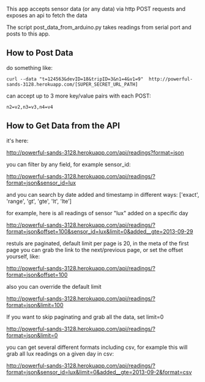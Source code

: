 This app accepts sensor data (or any data) via http POST requests and exposes an api to fetch the data

The script post_data_from_arduino.py takes readings from serial port and posts to this app.

## How to Post Data

do something like:

    curl --data "t=124563&devID=18&tripID=3&n1=4&v1=9"  http://powerful-sands-3128.herokuapp.com/[SUPER_SECRET_URL_PATH]

can accept up to 3 more key/value pairs with each POST:

    n2=v2,n3=v3,n4=v4



## How to Get Data from the API

it's here:

<http://powerful-sands-3128.herokuapp.com/api/readings?format=json>

you can filter by any field, for example sensor_id:

<http://powerful-sands-3128.herokuapp.com/api/readings/?format=json&sensor_id=lux>

and you can search by date added and timestamp in different ways: ['exact', 'range', 'gt', 'gte', 'lt', 'lte']

for example, here is all readings of sensor "lux" added on a specific day

<http://powerful-sands-3128.herokuapp.com/api/readings/?format=json&offset=100&sensor_id=lux&limit=0&added__gte=2013-09-29>

restuls are paginated, default limit per page is 20, in the meta of the first page you can grab the link to the next/previous page, or set the offset yourself, like:

<http://powerful-sands-3128.herokuapp.com/api/readings/?format=json&offset=100>

also you can override the default limit

<http://powerful-sands-3128.herokuapp.com/api/readings/?format=json&limit=100>

If you want to skip paginating and grab all the data, set limit=0

<http://powerful-sands-3128.herokuapp.com/api/readings/?format=json&limit=0>

you can get several different formats including csv, for example this will grab all lux readings on a given day in csv:

<http://powerful-sands-3128.herokuapp.com/api/readings/?format=json&sensor_id=lux&limit=0&added__gte=2013-09-2&format=csv>


